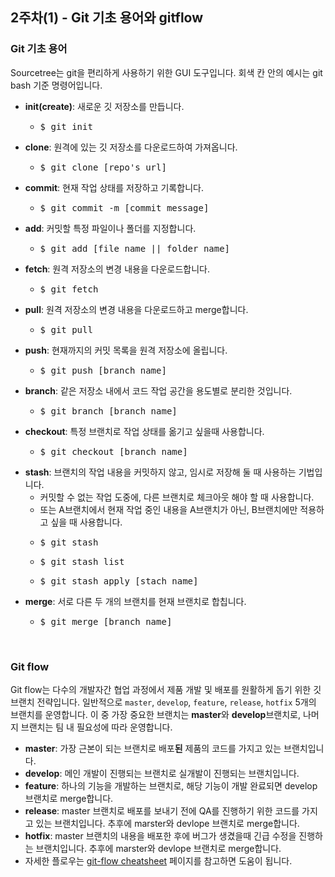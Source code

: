 ## 2주차(1) - Git 기초 용어와 gitflow
### Git 기초 용어
Sourcetree는 git을 편리하게 사용하기 위한 GUI 도구입니다.
회색 칸 안의 예시는 git bash 기준 명령어입니다.
- <b>init(create)</b>: 새로운 깃 저장소를 만듭니다.
  - <pre>$ git init</pre>
- <b>clone</b>: 원격에 있는 깃 저장소를 다운로드하여 가져옵니다.
  - <pre>$ git clone [repo's url]</pre>
- <b>commit</b>: 현재 작업 상태를 저장하고 기록합니다.
  - <pre>$ git commit -m [commit message]</pre>
- <b>add</b>: 커밋할 특정 파일이나 폴더를 지정합니다.
  - <pre>$ git add [file name || folder name]</pre>
- <b>fetch</b>: 원격 저장소의 변경 내용을 다운로드합니다.
  - <pre>$ git fetch</pre>
- <b>pull</b>: 원격 저장소의 변경 내용을 다운로드하고 merge합니다.
  - <pre>$ git pull</pre>
- <b>push</b>: 현재까지의 커밋 목록을 원격 저장소에 올립니다.
  - <pre>$ git push [branch name]</pre>
- <b>branch</b>: 같은 저장소 내에서 코드 작업 공간을 용도별로 분리한 것입니다.
  - <pre>$ git branch [branch name]</pre>
- <b>checkout</b>: 특정 브랜치로 작업 상태를 옮기고 싶을때 사용합니다.
  - <pre>$ git checkout [branch name]</pre>
- <b>stash</b>: 브랜치의 작업 내용을 커밋하지 않고, 임시로 저장해 둘 때 사용하는 기법입니다.
  - 커밋할 수 없는 작업 도중에, 다른 브랜치로 체크아웃 해야 할 때 사용합니다.
  - 또는 A브랜치에서 현재 작업 중인 내용을 A브랜치가 아닌, B브랜치에만 적용하고 싶을 때 사용합니다.
  - <pre>$ git stash</pre>
  - <pre>$ git stash list</pre>
  - <pre>$ git stash apply [stach name]</pre>
- <b>merge</b>: 서로 다른 두 개의 브랜치를 현재 브랜치로 합칩니다.
  - <pre>$ git merge [branch name]</pre>
<br>

### Git flow
Git flow는 다수의 개발자간 협업 과정에서 제품 개발 및 배포를 원활하게 돕기 위한 깃 브랜치 전략입니다. 일반적으로 `master`, `develop`, `feature`, `release`, `hotfix` 5개의 브랜치를 운영합니다. 이 중 가장 중요한 브랜치는 <b>master</b>와 <b>develop</b>브랜치로, 나머지 브랜치는 팀 내 필요성에 따라 운영합니다.
- <b>master</b>: 가장 근본이 되는 브랜치로 배포<b>된</b> 제품의 코드를 가지고 있는 브랜치입니다.
- <b>develop</b>: 메인 개발이 진행되는 브랜치로 실개발이 진행되는 브랜치입니다.
- <b>feature</b>: 하나의 기능을 개발하는 브랜치로, 해당 기능이 개발 완료되면 develop 브랜치로 merge합니다.
- <b>release</b>: master 브랜치로 배포를 보내기 전에 QA를 진행하기 위한 코드를 가지고 있는 브랜치입니다. 추후에 marster와 devlope 브랜치로 merge합니다.
- <b>hotfix</b>: master 브랜치의 내용을 배포한 후에 버그가 생겼을때 긴급 수정을 진행하는 브랜치입니다. 추후에 marster와 devlope 브랜치로 merge합니다.
- 자세한 플로우는 [git-flow cheatsheet](https://danielkummer.github.io/git-flow-cheatsheet/index.ko_KR.html) 페이지를 참고하면 도움이 됩니다.
